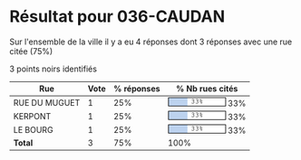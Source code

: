 # Résultat pour 036-CAUDAN

Sur l'ensemble de la ville il y a eu 4 réponses dont 3 réponses avec une rue citée (75%)

3 points noirs identifiés

| Rue | Vote | % réponses | % Nb rues cités|
|-----|------|------------|----------------|
| RUE DU MUGUET | 1 | 25% | <img src="../../img/bar_33.gif" />&nbsp;33%|
| KERPONT | 1 | 25% | <img src="../../img/bar_33.gif" />&nbsp;33%|
| LE BOURG | 1 | 25% | <img src="../../img/bar_33.gif" />&nbsp;33%|
| **Total** | 3 | 75% | 100%|
